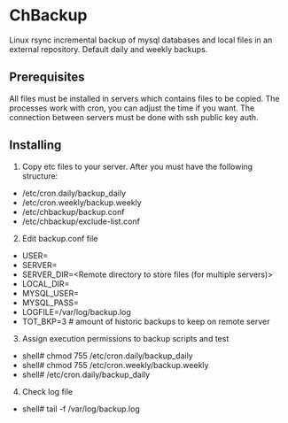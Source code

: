 # ChBackup
Linux rsync incremental backup of mysql databases and local files in an external repository.
Default daily and weekly backups.

## Prerequisites
All files must be installed in servers which contains files to be copied.
The processes work with cron, you can adjust the time if you want.
The connection between servers must be done with ssh public key auth.

## Installing
1. Copy etc files to your server. After you must have the following structure:
* /etc/cron.daily/backup_daily
* /etc/cron.weekly/backup.weekly
* /etc/chbackup/backup.conf
* /etc/chbackup/exclude-list.conf

2. Edit backup.conf file
* USER=<user name in backup server>
* SERVER=<IP or server name>
* SERVER_DIR=<Remote directory to store files (for multiple servers)>
* LOCAL_DIR=<Local directory to be backup>
* MYSQL_USER=<Local user of mysql>
* MYSQL_PASS=<Local mysql password>
* LOGFILE=/var/log/backup.log
* TOT_BKP=3 # amount of historic backups to keep on remote server

3. Assign execution permissions to backup scripts and test
* shell# chmod 755 /etc/cron.daily/backup_daily
* shell# chmod 755 /etc/cron.weekly/backup.weekly
* shell# /etc/cron.daily/backup_daily

4. Check log file
* shell# tail -f /var/log/backup.log


